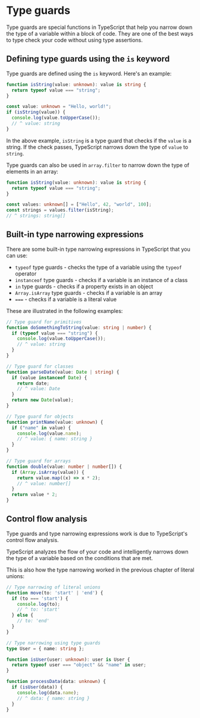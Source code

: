 # Type guards

Type guards are special functions in TypeScript that help you narrow down the type of a variable within a block of code. They are one of the best ways to type check your code without using type assertions.

## Defining type guards using the `is` keyword

Type guards are defined using the `is` keyword. Here's an example:

```ts
function isString(value: unknown): value is string {
  return typeof value === "string";
}

const value: unknown = "Hello, world!";
if (isString(value)) {
  console.log(value.toUpperCase());
  // ^ value: string
}
```

In the above example, `isString` is a type guard that checks if the `value` is a string. If the check passes, TypeScript narrows down the type of `value` to `string`.

Type guards can also be used in `array.filter` to narrow down the type of elements in an array:

```ts
function isString(value: unknown): value is string {
  return typeof value === "string";
}

const values: unknown[] = ["Hello", 42, "world", 100];
const strings = values.filter(isString);
// ^ strings: string[]
```

## Built-in type narrowing expressions

There are some built-in type narrowing expressions in TypeScript that you can use:

- `typeof` type guards - checks the type of a variable using the `typeof` operator
- `instanceof` type guards - checks if a variable is an instance of a class
- `in` type guards - checks if a property exists in an object
- `Array.isArray` type guards - checks if a variable is an array
- `===` - checks if a variable is a literal value

These are illustrated in the following examples:

```ts
// Type guard for primitives
function doSomethingToString(value: string | number) {
  if (typeof value === "string") {
    console.log(value.toUpperCase());
    // ^ value: string
  }
}

// Type guard for classes
function parseDate(value: Date | string) {
  if (value instanceof Date) {
    return date;
    // ^ value: Date
  }
  return new Date(value);
}

// Type guard for objects
function printName(value: unknown) {
  if ("name" in value) {
    console.log(value.name);
    // ^ value: { name: string }
  }
}

// Type guard for arrays
function double(value: number | number[]) {
  if (Array.isArray(value)) {
    return value.map((x) => x * 2);
    // ^ value: number[]
  }
  return value * 2;
}
```

## Control flow analysis

Type guards and type narrowing expressions work is due to TypeScript's control flow analysis.

TypeScript analyzes the flow of your code and intelligently narrows down the type of a variable based on the conditions that are met.

This is also how the type narrowing worked in the previous chapter of literal unions:

```ts
// Type narrowing of literal unions
function move(to: 'start' | 'end') {
  if (to === 'start') {
    console.log(to);
    // ^ to: 'start'
  } else {
    // to: 'end'
  }
}

// Type narrowing using type guards
type User = { name: string };

function isUser(user: unknown): user is User {
  return typeof user === "object" && "name" in user;
}

function processData(data: unknown) {
  if (isUser(data)) {
    console.log(data.name);
    // ^ data: { name: string }
  }
}
```
